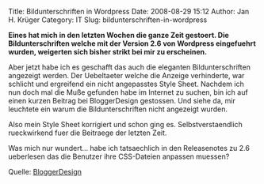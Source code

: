 Title: Bildunterschriften in Wordpress
Date: 2008-08-29 15:12
Author: Jan H. Krüger
Category: IT
Slug: bildunterschriften-in-wordpress

**Eines hat mich in den letzten Wochen die ganze Zeit gestoert. Die
Bildunterschriften welche mit der Version 2.6 von Wordpress eingefuehrt
wurden, weigerten sich bisher strikt bei mir zu erscheinen.**  
  
Aber jetzt habe ich es geschafft das auch die eleganten
Bildunterschriften angezeigt werden. Der Uebeltaeter welche die Anzeige
verhinderte, war schlicht und ergreifend ein nicht angepasstes Style
Sheet. Nachdem ich nun doch mal die Muße gefunden habe im Internet zu
suchen, bin ich auf einen kurzen Beitrag bei BloggerDesign gestossen.
Und siehe da, mir leuchtete ein warum die Bildunterschriften nicht
angezeigt wurden.  
  
Also mein Style Sheet korrigiert und schon ging es. Selbstverstaendlich
rueckwirkend fuer die Beitraege der letzten Zeit.  
  
Was mich nur wundert... habe ich tatsaechlich in den Releasenotes zu 2.6
ueberlesen das die Benutzer ihre CSS-Dateien anpassen muessen?  
  
Quelle: [BloggerDesign][]

  [BloggerDesign]: http://bloggerdesign.com/315/image-captions/
